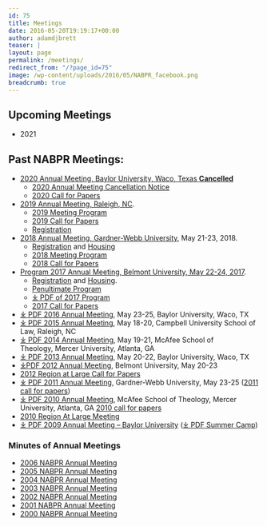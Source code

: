 ```yaml
---
id: 75
title: Meetings
date: 2016-05-20T19:19:17+00:00
author: adamdjbrett
teaser: |
layout: page
permalink: /meetings/
redirect_from: "/?page_id=75"
image: /wp-content/uploads/2016/05/NABPR_facebook.png
breadcrumb: true
---
```

## Upcoming Meetings
  * 2021  

## Past NABPR Meetings:
* [2020 Annual Meeting, Baylor University, Waco, Texas **Cancelled**](/covid-19-nabpr-meeting-notice/)
  * [2020 Annual Meeting Cancellation Notice](/covid-19-nabpr-meeting-notice/)
  * [2020 Call for Papers](/annual-call-papers-baylor-meeting/)
* [2019 Annual Meeting, Raleigh, NC](/2019-nabpr-meeting-program/).
    * [2019 Meeting Program](/2019-nabpr-meeting-program/)
    * [2019 Call for Papers](/2019-nabpr-call-for-papers/)
    * [Registration](/meetings/registration/)
* [2018 Annual Meeting, Gardner-Webb University](/meeting-at-gardner-webb-program/), May 21-23, 2018.
    * [Registration](/meetings/registration/) and [Housing](/meetings/housing/)
    * [2018 Meeting Program](/meeting-at-gardner-webb-program/)
    * [2018 Call for Papers](/2018-nabpr-call-for-papers/)
* [Program 2017 Annual Meeting, Belmont University, May 22-24, 2017](/meetings/2017-annual-meeting-nabpr-program/).
    * [Registration](/meetings/registration/) and [Housing](/meetings/housing/).
    * [Penultimate Program](/penultimate-nabpr-2017-program-draft/)
    * [⤓ PDF of 2017 Program](/wp-content/uploads/2017/05/PENULTIMATE-NABPR-Program-May2017-Belmont.pdf)
    * [2017 Call for Papers](/cfp-2017-nabpr-annual-meeting/)
* [⤓ PDF 2016 Annual Meeting](/wp-content/uploads/2016/05/5.0_NABPR_Program_May2016_Baylor-1.pdf), May 23-25, Baylor University, Waco, TX
* [⤓ PDF 2015 Annual Meeting](/wp-content/uploads/2016/05/NABPRProgram2015RaleighDraft-1.pdf), May 18-20, Campbell University School of Law, Raleigh, NC
* [⤓ PDF 2014 Annual Meeting](/wp-content/uploads/2016/05/NABPRProgram2014AtlantaDraft-1.pdf), May 19-21, McAfee School of Theology, Mercer University, Atlanta, GA
* [⤓ PDF 2013 Annual Meeting](/wp-content/uploads/2016/08/NABPRProgram2013Baylor.pdf), May 20-22, Baylor University, Waco, TX
* [⤓PDF 2012 Annual Meeting](/wp-content/uploads/2016/08/NABPRProgram-2012-Belmont-for-final-publication.pdf), Belmont University, May 20-23
* [2012 Region at Large Call for Papers](/meetings/2012-nabpr-region-at-large/)
* [⤓ PDF 2011 Annual Meeting](/wp-content/uploads/2016/08/NABPRProgram2011Boiling-Springs-final.pdf), Gardner-Webb University, May 23-25 ([2011 call for papers](/meetings/nabpr-2011-call-for-papers/))
* [⤓ PDF 2010 Annual Meeting](/wp-content/uploads/2016/05/NABPRProgram2010Atlanta.pdf), McAfee School of Theology, Mercer University, Atlanta, GA [2010 call for papers](/meetings/call-for-papers-nabpr-annual-meeting-2010/)
* [2010 Region At Large Meeting](/meetings/2010-nabpr-region-at-large/)
* [⤓ PDF 2009 Annual Meeting – Baylor University](/wp-content/uploads/2016/08/NABPR-Program-2009-rev-1.pdf) ([⤓ PDF Summer Camp](/wp-content/uploads/2016/08/SUMMER-CAMP-2009-FORM-E-00015623.pdf))


### Minutes of Annual Meetings

  * [2006 NABPR Annual Meeting](/meetings/nabpr-annual-meeting-2006/)
  * [2005 NABPR Annual Meeting](/meetings/nabpr-annual-meeting-2005/)
  * [2004 NABPR Annual Meeting](/meetings/nabpr-annual-meeting-2004/)
  * [2003 NABPR Annual Meeting](/meetings/nabpr-annual-meeting-2003/)
  * [2002 NABPR Annual Meeting](/meetings/nabpr-annual-meeting-2002/)
  * [2001 NABPR Annual Meeting](/meetings/nabpr-annual-meeting-2001/)
  * [2000 NABPR Annual Meeting](/meetings/nabpr-annual-meeting-2000/)
